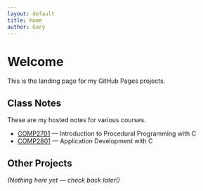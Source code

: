 ```yaml
---
layout: default
title: Home
author: Gary
---
```


# Welcome

This is the landing page for my GitHub Pages projects.

## Class Notes
These are my hosted notes for various courses.

- [COMP2701](https://gdoyle87.github.io/COMP2701/) — Introduction to Procedural Programming with C
- [COMP2801](https://gdoyle87.github.io/COMP2801/) — Application Development with C

## Other Projects
*(Nothing here yet — check back later!)*

